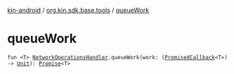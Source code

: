 [kin-android](../index.md) / [org.kin.sdk.base.tools](index.md) / [queueWork](./queue-work.md)

# queueWork

`fun <T> `[`NetworkOperationsHandler`](-network-operations-handler/index.md)`.queueWork(work: (`[`PromisedCallback`](-promised-callback/index.md)`<T>) -> `[`Unit`](https://kotlinlang.org/api/latest/jvm/stdlib/kotlin/-unit/index.html)`): `[`Promise`](-promise/index.md)`<T>`